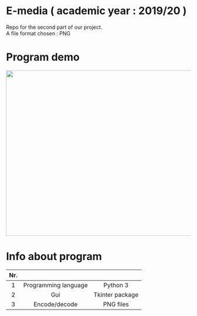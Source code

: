 # E-media ( academic year : 2019/20 ) 
  
Repo for the second part of our  project.     
A file format chosen : PNG  

# Program demo 


<p align="center">
  <img width="800" height="450" src="https://raw.githubusercontent.com/przemo166/RSA-Algorithm/master/github_images/final.gif">
</p>


# Info about program

|  Nr.   |   | |
| :------------: | :------------: | :------------: |
| 1 | Programming language  | Python 3|
| 2 | Gui  | Tkinter package|
| 3 | Encode/decode  | PNG files|


